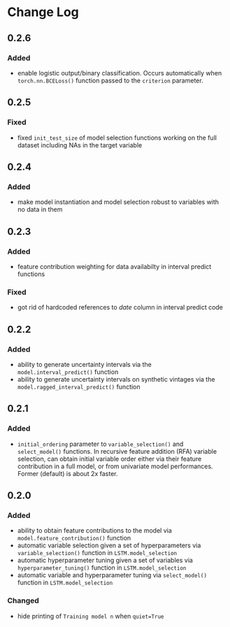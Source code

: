 # Change Log

## 0.2.6
### Added
* enable logistic output/binary classification. Occurs automatically when `torch.nn.BCELoss()` function passed to the `criterion` parameter.

## 0.2.5
### Fixed
* fixed `init_test_size` of model selection functions working on the full dataset including NAs in the target variable

## 0.2.4

### Added

* make model instantiation and model selection robust to variables with no data in them

## 0.2.3

### Added

* feature contribution weighting for data availabilty in interval predict functions

### Fixed

* got rid of hardcoded references to _date_ column in interval predict code

## 0.2.2

### Added

* ability to generate uncertainty intervals via the `model.interval_predict()` function
* ability to generate uncertainty intervals on synthetic vintages via the `model.ragged_interval_predict()` function

## 0.2.1

### Added

* `initial_ordering` parameter to `variable_selection()` and `select_model()` functions. In recursive feature addition (RFA) variable selection, can obtain initial variable order either via their feature contribution in a full model, or from univariate model performances. Former (default) is about 2x faster.

## 0.2.0

### Added

* ability to obtain feature contributions to the model via `model.feature_contribution()` function
* automatic variable selection given a set of hyperparameters via `variable_selection()` function in `LSTM.model_selection`
* automatic hyperparameter tuning given a set of variables via `hyperparameter_tuning()` function in `LSTM.model_selection`
* automatic variable and hyperparameter tuning via `select_model()` function in `LSTM.model_selection`

### Changed

* hide printing of `Training model n` when `quiet=True`